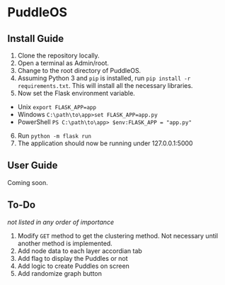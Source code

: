 # PuddleOS
## Install Guide
1. Clone the repository locally.
2. Open a terminal as Admin/root.
3. Change to the root directory of PuddleOS.
4. Assuming Python 3 and `pip` is installed, run `pip install -r requirements.txt`. 
   This will install all the necessary libraries.
5. Now set the Flask environment variable. 
- Unix
`export FLASK_APP=app`
- Windows
`C:\path\to\app>set FLASK_APP=app.py`
- PowerShell
`PS C:\path\to\app> $env:FLASK_APP = "app.py"`
6. Run `python -m flask run`
7. The application should now be running under 127.0.0.1:5000

## User Guide
Coming soon.

## To-Do
*not listed in any order of importance*
1. Modify `GET` method to get the clustering method. Not necessary until another method is implemented.
2. Add node data to each layer accordian tab
3. Add flag to display the Puddles or not
4. Add logic to create Puddles on screen
5. Add randomize graph button